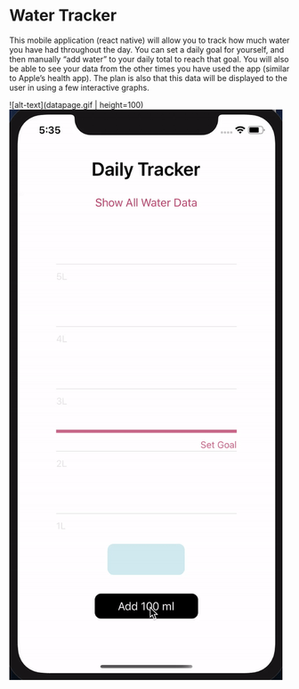 # Water Tracker
This mobile application (react native) will allow you to track how much water you have had throughout the day. You can set a daily goal for yourself, and then manually “add water” to your daily total to reach that goal. You will also be able to see your data from the other times you have used the app (similar to Apple’s health app). The plan is also that this data will be displayed to the user in using a few interactive graphs.


![alt-text](datapage.gif | height=100)
![alt-text](homepage.gif)
